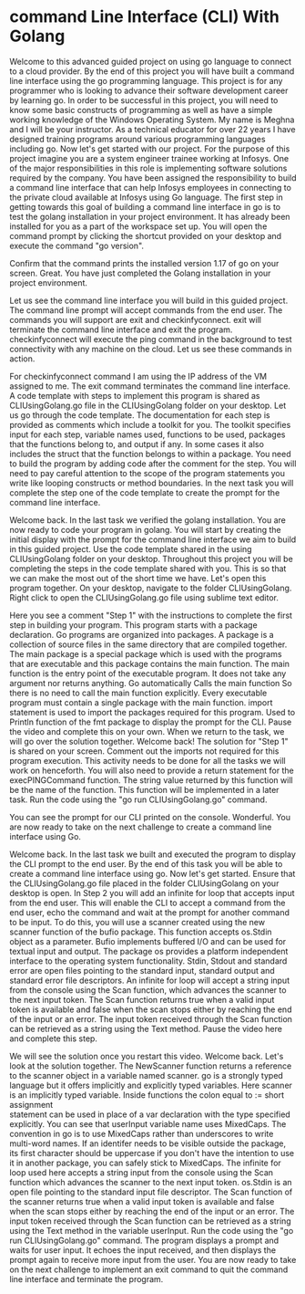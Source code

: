 # command Line Interface (CLI) With Golang



Welcome to this advanced guided project on using go
language to connect to a cloud provider. By the end
of this project
you will have built a command line interface using the go
programming language.
This project is for any programmer who is looking to advance
their software development career by learning go.
In order to be successful in this project, you will need
to know some basic constructs of programming as well as have
a simple working knowledge of the Windows Operating System.
My name is Meghna and I will be your instructor.
As a technical educator for over 22 years
I have designed training programs around various programming
languages including go.
Now let's get started with our project. For the purpose
of this project
imagine you are a system engineer trainee working
at Infosys. One of the major responsibilities in this role
is implementing software solutions required by the company.
You have been assigned the responsibility to build a command
line interface that can help Infosys employees in connecting
to the private cloud available at Infosys using Go language.
The first step in getting towards this goal of building
a command line interface in go is to test the golang
installation in your project environment.
It has already been installed for you as a part
of the workspace set up.
You will open the command prompt by clicking the shortcut
provided on your desktop and execute the command "go version".
  
Confirm that the command prints the installed
version 1.17 of go on your screen.
Great. You have just completed the Golang installation in your
project environment.
  
Let us see the command line interface you will build in
this guided project.
The command line prompt will accept commands from the end
user. The commands you will support are exit
and checkinfyconnect. exit will terminate the command line
interface and exit the program. checkinfyconnect will
execute the ping command in the background to test
connectivity with any machine on the cloud.
Let us see these commands in action.
  
 For checkinfyconnect command
I am using the IP address of the VM assigned to me.
The exit command terminates the command line interface.
A code template with steps to implement
this program is shared as CLIUsingGolang.go file in the
CLIUsingGolang folder on your desktop.
Let us go through the code template.
The documentation for each step is provided as comments
which include a toolkit for you.
The toolkit specifies input for each step, variable names
used, functions to be used, packages that the functions belong
to, and output if any.
In some cases it also includes the struct that the function
belongs to within a package.
You need to build the program by adding code after the
comment for the step. You will need to pay careful attention
to the scope of the program statements
you write like looping constructs or method boundaries. In the
next task
you will complete the step one of the code template to
create the prompt for the command line interface.




Welcome back. In the last task we verified the golang
installation.
You are now ready to code your program in golang.
You will start by creating the initial display
with the prompt for the command line interface
we aim to build in this guided project.
Use the code template shared in the using CLIUsingGolang folder on your
desktop.
Throughout this project you will be completing the steps
in the code template shared with you.
This is so that we can make the most out of the short time
we have. Let's open this program together. On your desktop,
navigate to the folder CLIUsingGolang. Right click to open
the CLIUsingGolang.go file
using sublime text editor.
  
Here you see a comment "Step 1" with the instructions
to complete the first step in building your program.
This program starts with a package declaration.
Go programs are organized into packages.
A package is a collection of source files in the same
directory that are compiled together.
The main package is a special package which is used
with the programs that are executable
and this package contains the main function.
The main function is the entry point of the executable
program.
It does not take any argument nor returns anything. Go
automatically
Calls the main function So there is no need to call the main
function explicitly.
Every executable program must contain a single package
with the main function. import statement is used to import the
packages required for this program.
Used to Println function of the fmt package
to display the prompt for the CLI. Pause the video and
complete this on your own.
When we return to the task, we will go over the solution
together.
Welcome back!
The solution for "Step 1" is shared on your screen. Comment out
the imports not required for this program execution.
This activity needs to be done for all the tasks we will work
on henceforth. You will also need to provide a return
statement for the execPINGCommand function.
The string value returned by
this function will be the name of the function.
This function will be implemented in a later task.
Run the code using the "go run CLIUsingGolang.go" command.
 
  
You can see the prompt for our CLI printed on the
console.
Wonderful.
You are now ready to take on the next challenge to create a
command line interface using Go.




Welcome back. In the last task we built and executed
the program to display the CLI prompt to the end user.
By the end of this task you will be able to create a command
line interface using go.
Now let's get started. Ensure that the CLIUsingGolang.go
file placed in the folder
CLIUsingGolang on your desktop is open. In Step 2
you will add an infinite for loop that accepts input
from the end user.
This will enable the CLI to accept a command from the end
user, echo the command and wait at the prompt
for another command to be input. To do this,
you will use a scanner created using the new scanner function
of the bufio package. This function accepts os.Stdin
object as a parameter.
Bufio implements buffered I/O and can be used for textual
input and output.
The package os provides a platform independent interface
to the operating system functionality. Stdin, Stdout
and standard error
are open files pointing to the standard input, standard output
and standard error file descriptors.
An infinite for loop will accept a string input
from the console
using the Scan function, which advances the scanner
to the next input token.
The Scan function returns true when a valid input token is
available and false when the scan stops either by reaching
the end of the input or an error.
The input token received through the Scan function
can be retrieved as a string using the Text method.
Pause the video here and complete this step.




We will see the solution once you restart this video.
Welcome back.
Let's look at the solution together.
The NewScanner function returns a reference to the
scanner object in a variable named scanner. go is a strongly
typed language but it offers implicitly and explicitly typed
variables.
Here scanner is an implicitly typed variable.
Inside functions the colon equal to := short assignment  
statement can be used in place of a var declaration
with the type specified explicitly.
You can see that userInput variable name uses MixedCaps.
The convention in go is to use MixedCaps rather than
underscores to write multi-word names.
If an identifer needs to be visible outside the package,
its first character should be uppercase if you don't have the
intention to use it in another package, you can safely stick
to MixedCaps.
The infinite for loop used here accepts a string input from
the console using the Scan function which advances the
scanner to the next input token.
os.Stdin is an open file pointing to the
standard input file descriptor.
The Scan function of the scanner returns true when a valid
input token is available and false when the scan stops either
by reaching the end of the input or an error.
The input token received through the Scan function can be
retrieved as a string using the Text method in the variable
userInput.
Run the code using the "go run CLIUsingGolang.go"
command.
The program displays a prompt and waits for user input.
It echoes the input received, and then displays the prompt
again to receive more input from the user.
You are now ready to take on the next challenge to
implement an exit command to quit the command line interface
and terminate the program.




